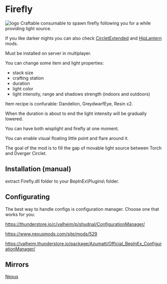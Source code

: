 # Firefly
![logo](https://staticdelivery.nexusmods.com/mods/3667/images/headers/2741_1712869823.jpg)
Craftable consumable to spawn firefly following you for a while providing light source.

If you like darker nights you can also check [CircletExtended](https://thunderstore.io/c/valheim/p/shudnal/CircletExtended/) and [HipLantern](https://thunderstore.io/c/valheim/p/shudnal/HipLantern/) mods.

Must be installed on server in multiplayer.

You can change some item and light properties:
* stack size
* crafting station
* duration
* light color
* light intensity, range and shadows strength (indoors and outdoors)

Item recipe is confurable: Dandelion, GreydwarfEye, Resin x2.

When the duration is about to end the light intensity will be gradually lowered.

You can have both wisplight and firefly at one moment.

You can enable visual floating little point and flare around it.

The goal of the mod is to fill the gap of movable light source between Torch and Dverger Circlet.

## Installation (manual)
extract Firefly.dll folder to your BepInEx\Plugins\ folder.

## Configurating
The best way to handle configs is configuration manager. Choose one that works for you:

https://thunderstore.io/c/valheim/p/shudnal/ConfigurationManager/

https://www.nexusmods.com/site/mods/529

https://valheim.thunderstore.io/package/Azumatt/Official_BepInEx_ConfigurationManager/

## Mirrors
[Nexus](https://www.nexusmods.com/valheim/mods/2741)